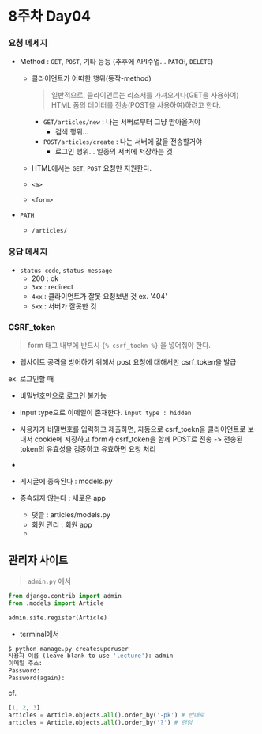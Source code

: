 # 8주차 Day04



### 요청 메세지

- Method : `GET`, `POST`, 기타 등등 (추후에 API수업... `PATCH`, `DELETE`)

  - 클라이언트가 어떠한 행위(동작-method)

    > 일반적으로, 클라이언트는 리소서를 가져오거나(GET을 사용하여) HTML 폼의 데이터를 전송(POST을 사용하여)하려고 한다. 

    - `GET/articles/new` : 나는 서버로부터 그냥 받아올거야
      - 검색 행위... 
    - `POST/articles/create` : 나는 서버에 값을 전송할거야
      - 로그인 행위... 일종의 서버에 저장하는 것

  - HTML에서는 `GET`, `POST` 요청만 지원한다.

  - `<a>`

  - `<form>`

- `PATH`

  - `/articles/`



### 응답 메세지

- `status code`, `status message`
  - 200 : ok
  - `3xx` : redirect
  - `4xx` : 클라이언트가 잘못 요청보낸 것 ex. '404'
  - `5xx` : 서버가 잘못한 것



### CSRF_token 

> form 태그 내부에 반드시 `{% csrf_toekn %}` 을 넣어줘야 한다.

- 웹사이트 공격을 방어하기 위해서 post 요청에 대해서만 csrf_token을 발급

ex. 로그인할 때

- 비밀번호만으로 로그인 불가능
- input type으로 이메일이 존재한다. `input type : hidden`

- 사용자가 비밀번호를 입력하고 제출하면, 자동으로 csrf_toekn을 클라이언트로 보내서 cookie에 저장하고 form과 csrf_token을 함께 POST로 전송 -> 전송된 token의 유효성을 검증하고 유효하면 요청 처리
- 



- 게시글에 종속된다 : models.py
- 종속되지 않는다 : 새로운 app
  - 댓글 : articles/models.py
  - 회원 관리 : 회원 app
  - 



## 관리자 사이트

> `admin.py` 에서

```python
from django.contrib import admin
from .models import Article

admin.site.register(Article)
```

- terminal에서

```python
$ python manage.py createsuperuser
사용자 이름 (leave blank to use 'lecture'): admin
이메일 주소:
Password:
Password(again):

```





cf. 

```python
[1, 2, 3]
articles = Article.objects.all().order_by('-pk') # 반대로 
articles = Article.objects.all().order_by('?') # 랜덤
```

